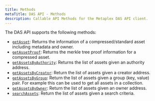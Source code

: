 ```yaml
---
title: Methods
metaTitle: DAS API - Methods
description: Callable API Methods for the Metaplex DAS API client.
---
```


The DAS API supports the following methods:

- [`getAsset`](/das-api/methods/get-asset): Returns the information of a compressed/standard asset including metadata and owner.
- [`getAssetProof`](/das-api/methods/get-asset-proof): Returns the merkle tree proof information for a compressed asset.
- [`getAssetsByAuthority`](/das-api/methods/get-asset-by-authority): Returns the list of assets given an authority address.
- [`getAssetsByCreator`](/das-api/methods/get-asset-by-creator): Return the list of assets given a creator address.
- [`getAssetsByGroup`](/das-api/methods/get-asset-by-group): Return the list of assets given a group (key, value) pair. For example this can be used to get all assets in a collection.
- [`getAssetsByOwner`](/das-api/methods/get-asset-by-owner): Return the list of assets given an owner address.
- [`searchAssets`](/das-api/methods/search-assets): Return the list of assets given a search criteria.
